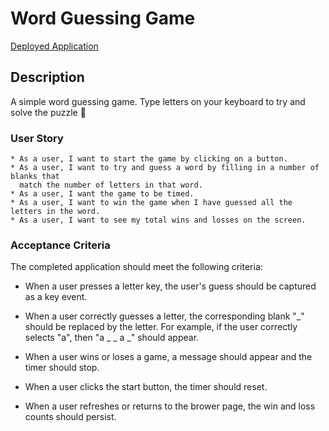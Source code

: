 # Word Guessing Game

[Deployed Application](https://trunten.github.io/word-guessing-game/)

## Description

A simple word guessing game. Type letters on your keyboard to try and solve the puzzle 🙂

### User Story
```
* As a user, I want to start the game by clicking on a button. 
* As a user, I want to try and guess a word by filling in a number of blanks that
  match the number of letters in that word.
* As a user, I want the game to be timed. 
* As a user, I want to win the game when I have guessed all the letters in the word.
* As a user, I want to see my total wins and losses on the screen. 
```

### Acceptance Criteria

The completed application should meet the following criteria:

* When a user presses a letter key, the user's guess should be captured as a key event.

* When a user correctly guesses a letter, the corresponding blank "_" should be replaced by the letter. For example, if the user correctly selects "a", then "a _ _ a _" should appear. 

* When a user wins or loses a game, a message should appear and the timer should stop. 

* When a user clicks the start button, the timer should reset. 

* When a user refreshes or returns to the brower page, the win and loss counts should persist.

